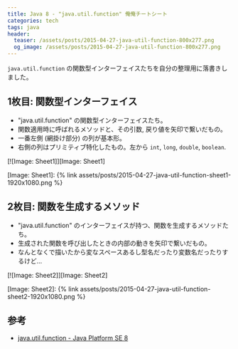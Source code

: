 ```yaml
---
title: Java 8 - "java.util.function" 俺俺チートシート
categories: tech
tags: java
header:
  teaser: /assets/posts/2015-04-27-java-util-function-800x277.png
  og_image: /assets/posts/2015-04-27-java-util-function-800x277.png
---
```


`java.util.function` の関数型インターフェイスたちを自分の整理用に落書きしました。

<!--more-->

## 1枚目: 関数型インターフェイス

* "java.util.function" の関数型インターフェイスたち。
* 関数適用時に呼ばれるメソッドと、その引数, 戻り値を矢印で繋いだもの。
* 一番左側 (網掛け部分) の列が基本形。
* 右側の列はプリミティブ特化したもの。左から `int`, `long`, `double`, `boolean`.

[![Image: Sheet1]][Image: Sheet1]

[Image: Sheet1]: {% link assets/posts/2015-04-27-java-util-function-sheet1-1920x1080.png %}

## 2枚目: 関数を生成するメソッド

* "java.util.function" のインターフェイスが持つ、関数を生成するメソッドたち。
* 生成された関数を呼び出したときの内部の動きを矢印で繋いだもの。
* なんとなくで描いたから変なスペースあるし型名だったり変数名だったりするけど...

[![Image: Sheet2]][Image: Sheet2]

[Image: Sheet2]: {% link assets/posts/2015-04-27-java-util-function-sheet2-1920x1080.png %}

## 参考

* [java.util.function - Java Platform SE 8](http://docs.oracle.com/javase/jp/8/docs/api/java/util/function/package-summary.html)
